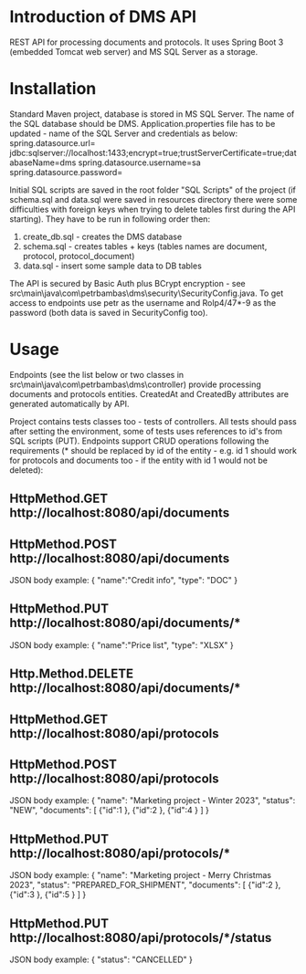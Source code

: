 # Introduction of DMS API  
REST API for processing documents and protocols. It uses Spring Boot 3 (embedded Tomcat web server) and MS SQL Server as a storage.

# Installation
Standard Maven project, database is stored in MS SQL Server. The name of the SQL database should be DMS. Application.properties file has to be updated - name of the SQL Server and credentials as below:
spring.datasource.url= jdbc:sqlserver://localhost:1433;encrypt=true;trustServerCertificate=true;databaseName=dms
spring.datasource.username=sa
spring.datasource.password=

Initial SQL scripts are saved in the root folder "SQL Scripts" of the project (if schema.sql and data.sql were saved in resources directory there were some difficulties with foreign keys when trying to delete tables first during the API starting). They have to be run in following order then: 
1. create_db.sql - creates the DMS database
2. schema.sql - creates tables + keys (tables names are document, protocol, protocol_document)
3. data.sql - insert some sample data to DB tables

The API is secured by Basic Auth plus BCrypt encryption - see src\main\java\com\petrbambas\dms\security\SecurityConfig.java. To get access to endpoints use petr as the username and Rolp4/47*-9 as the password (both data is saved in SecurityConfig too).

# Usage
Endpoints (see the list below or two classes in src\main\java\com\petrbambas\dms\controller) provide processing documents and protocols entities. CreatedAt and CreatedBy attributes are generated automatically by API. 

Project contains tests classes too - tests of controllers. All tests should pass after setting the environment, some of tests uses references to id's from SQL scripts (PUT). Endpoints support CRUD operations following the requirements (* should be replaced by id of the entity - e.g. id 1 should work for protocols and documents too - if the entity with id 1 would not be deleted):

## HttpMethod.GET http://localhost:8080/api/documents

## HttpMethod.POST http://localhost:8080/api/documents
JSON body example:
{
"name":"Credit info",
"type": "DOC"
}

## HttpMethod.PUT http://localhost:8080/api/documents/*
JSON body example:
{
"name":"Price list",
"type": "XLSX"
}

## Http.Method.DELETE http://localhost:8080/api/documents/*

## HttpMethod.GET http://localhost:8080/api/protocols

## HttpMethod.POST http://localhost:8080/api/protocols
JSON body example:
{
    "name": "Marketing project - Winter 2023",
    "status": "NEW",
    "documents": [
        {"id":1
        },
        {"id":2
        },
        {"id":4
        }
    ]
}

## HttpMethod.PUT http://localhost:8080/api/protocols/*
JSON body example:
{
    "name": "Marketing project - Merry Christmas 2023",
    "status": "PREPARED_FOR_SHIPMENT",
    "documents": [
        {"id":2
        },
        {"id":3
        },
        {"id":5
        }
    ]
}

## HttpMethod.PUT http://localhost:8080/api/protocols/*/status
JSON body example:
{
    "status": "CANCELLED"
}

